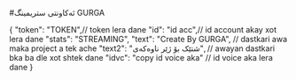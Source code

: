 #ئەکاونتی ستریمینگ 
GURGA

{
"token": "TOKEN",// token lera dane
"id": "id acc",// id account akay xot lera dane
"stats": "STREAMING",
"text": "Create By GURGA", // dastkari awa maka project a tek ache
"text2": "شتێک بۆ ژێر ناوەکەی", // awayan dastkari bka ba dle xot shtek dane
"idvc": "copy id voice aka" // id voice aka lera dane
}
